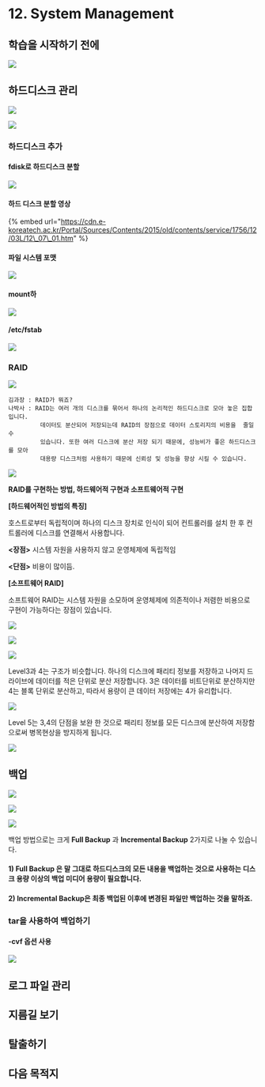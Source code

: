 # 12. System Management

## 학습을 시작하기 전에 

![](../../../../.gitbook/assets/image%20%28874%29.png)

## 하드디스크 관리 

![](../../../../.gitbook/assets/image%20%28867%29.png)

![](../../../../.gitbook/assets/image%20%28876%29.png)

###  하드디스크 추가 

#### fdisk로 하드디스크 분할 

![](../../../../.gitbook/assets/image%20%28886%29.png)

#### 하드 디스크 분할 영상 

{% embed url="https://cdn.e-koreatech.ac.kr/Portal/Sources/Contents/2015/old/contents/service/1756/12/03L/12\_07\_01.htm" %}

#### 파일 시스템 포맷

![](../../../../.gitbook/assets/image%20%28884%29.png)

#### mount하

![](../../../../.gitbook/assets/image%20%28877%29.png)

####  /etc/fstab

![](../../../../.gitbook/assets/image%20%28868%29.png)

### RAID 

![](../../../../.gitbook/assets/image%20%28880%29.png)

```text
김과장 : RAID가 뭐죠?
나박사 : RAID는 여러 개의 디스크를 묶어서 하나의 논리적인 하드디스크로 모아 놓은 집합입니다.
         데이터도 분산되어 저장되는데 RAID의 장점으로 데이터 스토리지의 비용을  줄일 수 
         있습니다. 또한 여러 디스크에 분산 저장 되기 때문에, 성능비가 좋은 하드디스크를 모아 
         대용량 디스크처럼 사용하기 때문에 신뢰성 및 성능을 향상 시킬 수 있습니다.

```

![](../../../../.gitbook/assets/image%20%28872%29.png)

**RAID를 구현하는 방법, 하드웨어적 구현과 소프트웨어적 구현**

**\[하드웨어적인 방법의 특징\]** 

호스트로부터 독립적이며 하나의 디스크 장치로 인식이 되어 컨트롤러를 설치 한 후 컨트롤러에 디스크를 연결해서 사용합니다. 

**&lt;장점&gt;** 시스템 자원을 사용하지 않고 운영체제에 독립적임 

**&lt;단점&gt;** 비용이 많이듬.

**\[소프트웨어 RAID\]**

 소프트웨어 RAID는 시스템 자원을 소모하며 운영체제에 의존적이나 저렴한 비용으로 구현이 가능하다는 장점이 있습니다.



![](../../../../.gitbook/assets/image%20%28875%29.png)

![](../../../../.gitbook/assets/image%20%28870%29.png)

![](../../../../.gitbook/assets/image%20%28883%29.png)



Level3과 4는 구조가 비슷합니다. 하나의 디스크에 패리티 정보를 저장하고 나머지 드라이브에 데이터를 적은 단위로 분산 저장합니다. 3은 데이터를 비트단위로 분산하지만 4는 블록 단위로 분산하고, 따라서 용량이 큰 데이터 저장에는 4가 유리합니다.

![](../../../../.gitbook/assets/image%20%28871%29.png)



Level 5는 3,4의 단점을 보완 한 것으로 패리티 정보를 모든 디스크에 분산하여 저장함으로써 병목현상을 방지하게 됩니다.

![](../../../../.gitbook/assets/image%20%28879%29.png)

## 백업 

![](../../../../.gitbook/assets/image%20%28873%29.png)

![](../../../../.gitbook/assets/image%20%28878%29.png)

![](../../../../.gitbook/assets/image%20%28882%29.png)

백업 방법으로는 크게 **Full Backup** 과 **Incremental Backup** 2가지로 나눌 수 있습니다.

#### 1\) Full Backup 은 말 그대로 하드디스크의 모든 내용을 백업하는 것으로 사용하는 디스크 용량 이상의 백업 미디어 용량이 필요합니다.

#### 2\) Incremental Backup은 최종 백업된 이후에 변경된 파일만 백업하는 것을 말하죠.

### tar을 사용하여 백업하기

####  -cvf 옵션 사용

![](../../../../.gitbook/assets/image%20%28869%29.png)

## 로그 파일 관리 

## 지름길 보기 

## 탈출하기 

## 다음 목적지

